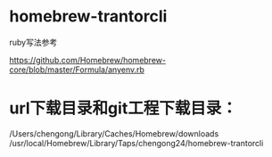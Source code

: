 # homebrew-trantorcli

ruby写法参考

https://github.com/Homebrew/homebrew-core/blob/master/Formula/anyenv.rb



# url下载目录和git工程下载目录：
/Users/chengong/Library/Caches/Homebrew/downloads
/usr/local/Homebrew/Library/Taps/chengong24/homebrew-trantorcli
